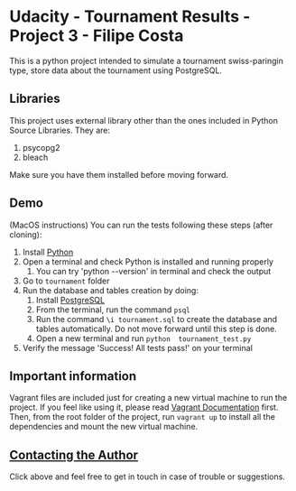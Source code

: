 Udacity - Tournament Results - Project 3 - Filipe Costa
============

This is a python project intended to simulate a tournament swiss-paringin type,
store data about the tournament using PostgreSQL.

## Libraries
This project uses external library other than the ones included in
Python Source Libraries. They are:
1. psycopg2
2. bleach

Make sure you have them installed before moving forward.

## Demo
(MacOS instructions) You can run the tests following these steps (after cloning):
1. Install [Python](https://www.python.org/)
2. Open a terminal and check Python is installed and running properly
   1. You can try 'python --version' in terminal and check the output
3. Go to `tournament` folder
4. Run the database and tables creation by doing:
   1. Install [PostgreSQL](http://exponential.io/blog/2015/02/21/install-postgresql-on-mac-os-x-via-brew/)
   2. From the terminal, run the command `psql`
   3. Run the command `\i tournament.sql` to create the database and tables automatically.
   Do not move forward until this step is done.
   4. Open a new terminal and run `python  tournament_test.py`
5. Verify the message 'Success!  All tests pass!' on your terminal 

## Important information
Vagrant files are included just for creating a new virtual machine to run the project.
If you feel like using it, please read [Vagrant Documentation]() first.
Then, from the root folder of the project, run `vagrant up` to install all the dependencies and mount the new virtual
machine.

## [Contacting the Author](mailto:s.costa.filipe@gmail.com)
Click above and feel free to get in touch in case of trouble or suggestions.